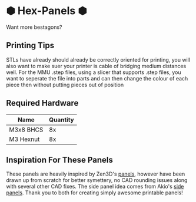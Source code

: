 # &#x2B22; Hex-Panels &#x2B22;
Want more bestagons?

## Printing Tips
STLs have already should already be correctly oriented for printing, you will also want to make suer your printer is cable of bridging medium distances well. For the MMU .step files, using a slicer that supports .step files, you want to seperate the file into parts and can then change the colour of each piece then without putting pieces out of position

## Required Hardware
| Name | Quantity |
| --- | --- |
| M3x8 BHCS | 8x |
| M3 Hexnut | 8x |

## Inspiration For These Panels
These panels are heavily inspired by Zen3D's [panels](https://mods.vorondesign.com/details/60h8bgimcM9twGxLT61EQ), however have been drawn up from scratch for better symettery, no CAD rounding issues along with several other CAD fixes. The side panel idea comes from Akio's [side panels](https://www.printables.com/model/788366-hex-pattern-electronics-compartment-side-covers-pl). Thank you to both for creating simply awesome printable panels!
